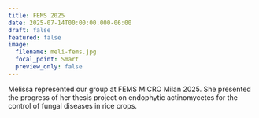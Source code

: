 ```yaml
---
title: FEMS 2025
date: 2025-07-14T00:00:00.000-06:00
draft: false
featured: false
image:
  filename: meli-fems.jpg
  focal_point: Smart
  preview_only: false
---
```


Melissa represented our group at FEMS MICRO Milan 2025. She presented the progress of her thesis project on endophytic actinomycetes for the control of fungal diseases in rice crops.
